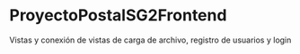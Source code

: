 # ProyectoPostalSG2Frontend
Vistas y conexión de vistas de carga de archivo, registro de usuarios y login
